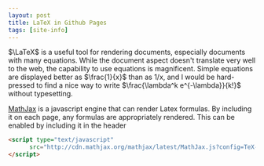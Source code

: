 ```yaml
---
layout: post
title: LaTeX in Github Pages
tags: [site-info]
---
```


$\LaTeX$ is a useful tool for rendering documents,
especially documents with many equations.
While the document aspect doesn't translate very well to the web,
the capability to use equations is magnificent.
Simple equations are displayed better as $\frac{1}{x}$ than as 1/x,
and I would be hard-pressed to find a nice way to write
$\frac{\lambda^k e^{-\lambda}}{k!}$ without typesetting.

[MathJax](http://www.mathjax.org) is a javascript engine that can render Latex formulas.
By including it on each page, any formulas are appropriately rendered.
This can be enabled by including it in the header

```html
<script type="text/javascript"
	  src="http://cdn.mathjax.org/mathjax/latest/MathJax.js?config=TeX-AMS-MML_HTMLorMML">
</script>
```